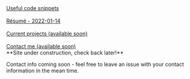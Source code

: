 <body>
    <a href="https://zruiz.com/snippets" class="btn">Useful code snippets</a>
    <br>
    <br>
    <a href="https://zruiz.com/assets/resume.pdf" class="btn">Résumé - 2022-01-14</a>
    <br>
    <br>
    <a href="https://zruiz.com/" class="btn">Current projects (available soon)</a>
    <br>
    <br>
    <a href="https://zruiz.com/" class="btn">Contact me (available soon)</a>

<br>
**Site under construction, check back later!**

Contact info coming soon - feel free to leave an issue with your contact information in the mean time.
</body>